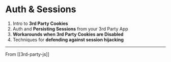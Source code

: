 # Auth & Sessions

1. Intro to **3rd Party Cookies**
2. Auth and **Persisting Sessions** from your 3rd Party App
3. **Workarounds when 3rd Party Cookies are Disabled**
4. Techniques for **defending against session hijacking**

---

From [[3rd-party-js]]
